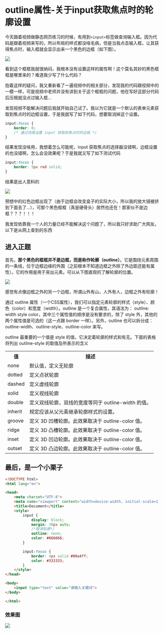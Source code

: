 # outline属性-关于input获取焦点时的轮廓设置


今天跟着视频做静态网页练习的时候，有用到`<input>`标签做查询输入框。因为代码是跟着视频来写的，所以布局的样式都没啥毛病，但是当我点击输入框，让其获得焦点时，输入框就会显示出来一个黑色的边框（如下图）。

![](https://cdn.jsdelivr.net/gh/kxc0/tu_chuang/Markdown/202207270908811.png)

看到这个框框我就很纳闷，我根本没有设置这样的属性啊！这个莫名其妙的黑色框框是哪里来的？难道我少写了什么代码？

抱着这样的疑问，我又重新看了一遍视频中的相关部分，发现我的代码跟视频中的一模一样，可是视频中老师并没有讲到关于这个框框的问题，他在写好这部分代码后压根就没点过输入框...

发现视频不能解决问题后我就开始自己试了。我以为它就是一个默认的表单元素获取到焦点时的边框设置，于是我就写了如下代码，想要取消掉这个设置。

```css
input:focus {
    border: 0;
    /* 通过伪类设置 input 获取到焦点时的边框 */
}
```

结果发现没啥用，我想着怎么可能呢，input 获取焦点的选择器没错啊，边框设置的也没错啊，怎么会没效果呢？于是我就又写了如下测试代码

```css
input:focus {
    border: 5px red solid;
}
```

结果是出人意料的

![](https://img-blog.csdnimg.cn/20200711210924633.png#pic_center)

预想中的红色边框出现了（由于边框会改变盒子的实际大小，所以我的放大镜被挤到下面去了...），可那个黑色框框（真是硬骨头）居然也还在！那家伙不是边框？？？！！！

我发现依靠我一个人的力量已经不能解决这个问题了，所以我只好求助广大网友。以下是从网上查到的东西

## 进入正题

首先，**那个黑色的框框并不是边框，而是称作轮廓（outline）**。它是围绕元素周围的一条线，位于边框边缘的外围（之前根本不知道边框之外除了外边距还能有属性）。它的作用是用于突出元素。可以从下图直观的了解轮廓的位置。

![](https://img-blog.csdnimg.cn/20200711213405252.png?x-oss-process=image/watermark,type_ZmFuZ3poZW5naGVpdGk,shadow_10,text_aHR0cHM6Ly9ibG9nLmNzZG4ubmV0L2RhcmtfY3k=,size_16,color_FFFFFF,t_70#pic_center)

感觉有点像边框之外的另一个边框，所谓山外有山，人外有人，边框之外有轮廓！

通过 outline 属性（一个CSS属性），我们可以指定元素轮廓的样式（style）、颜色（color）和宽度（width）。outline 是一个复合属性，其语法为： outline: width style color，其中三个属性值的顺序是没有要求的，除了 style 外，其他的两个属性值是可选的（这一点跟 border 一样）。另外，outline 也可以拆分成：outline-width、outline-style、outline-color 来写。

outline 最重要的一个值是 style 的值，它决定着轮廓的样式和有无。下面的表格将列出 outline-style 的取值及所表示的含义

<div class="table-box"><table><tbody><tr><th>值</th><th>描述</th></tr><tr><td>none</td><td>默认值，定义无轮廓</td></tr><tr><td>dotted</td><td>定义点状轮廓</td></tr><tr><td>dashed</td><td>定义虚线轮廓</td></tr><tr><td>solid</td><td>定义视线轮廓</td></tr><tr><td>double</td><td>定义双线轮廓，双线的宽度等同于 outline-width 的值。</td></tr><tr><td>inherit</td><td>规定应该从父元素继承轮廓样式的设置。</td></tr><tr><td>groove</td><td>定义 3D 凹槽轮廓。此效果取决于 outline-color 值。</td></tr><tr><td>ridge</td><td>定义 3D 凸槽轮廓。此效果取决于 outline-color 值。</td></tr><tr><td>inset</td><td>定义 3D 凹边轮廓。此效果取决于 outline-color 值。</td></tr><tr><td>outset</td><td>定义 3D 凸边轮廓。此效果取决于 outline-color 值。</td></tr></tbody></table></div>

## 最后，是一个小栗子

```html
<!DOCTYPE html>
<html lang="en">

<head>
    <meta charset="UTF-8">
    <meta name="viewport" content="width=device-width, initial-scale=1.0">
    <title>Document</title>
    <style>
        input {
            display: block;
            margin: 30px auto;
            /*取消轮廓*/
            outline: none;
            color: #666666;
        }

        input:focus {
            border: 4px solid #00a4ff;
            color: #333333;
        }
    </style>
</head>

<body>
    <input type="text" value="请输入关键词">
</body>

</html>
```

### 效果图
![](https://img-blog.csdnimg.cn/20200711220024550.png#pic_center)